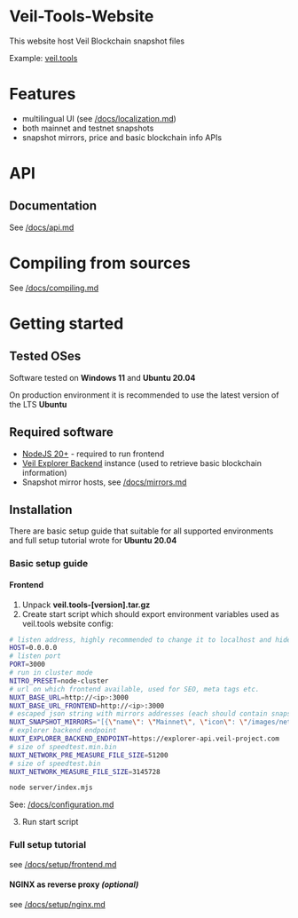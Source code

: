 # Veil-Tools-Website
This website host Veil Blockchain snapshot files

Example: [veil.tools](https://veil.tools)

# Features
- multilingual UI (see [/docs/localization.md](/docs/localization.md))
- both mainnet and testnet snapshots
- snapshot mirrors, price and basic blockchain info APIs

# API
## Documentation
See [/docs/api.md](/docs/api.md)

# Compiling from sources
See [/docs/compiling.md](/docs/compiling.md)

# Getting started
## Tested OSes
Software tested on **Windows 11** and **Ubuntu 20.04**

On production environment it is recommended to use the latest version of the LTS **Ubuntu**

## Required software
- [NodeJS 20+](https://nodejs.org/en/) - required to run frontend
- [Veil Explorer Backend](https://github.com/steel97/veil-explorer) instance (used to retrieve basic blockchain information)
- Snapshot mirror hosts, see [/docs/mirrors.md](/docs/mirrors.md)

## Installation
There are basic setup guide that suitable for all supported environments and full setup tutorial wrote for **Ubuntu 20.04**
### Basic setup guide
#### Frontend
1. Unpack **veil.tools-\[version\].tar.gz**
2. Create start script which should export environment variables used as veil.tools website config:
```bash
# listen address, highly recommended to change it to localhost and hide nuxt server behind nginx proxy for example
HOST=0.0.0.0
# listen port
PORT=3000
# run in cluster mode
NITRO_PRESET=node-cluster
# url on which frontend available, used for SEO, meta tags etc.
NUXT_BASE_URL=http://<ip>:3000
NUXT_BASE_URL_FRONTEND=http://<ip>:3000
# escaped json string with mirrors addresses (each should contain snapshot.json speedtest.min.bin and speedtest.bin, also sha256 hashes in txt and snapshots)
NUXT_SNAPSHOT_MIRRORS="[{\"name\": \"Mainnet\", \"icon\": \"/images/networks/mainnet.svg\", \"mirrors\": [{\"name\": \"NA1\", \"path\": \"https://mirror-na1.veil.tools/\"}, {\"name\": \"NA2\", \"path\": \"https://mirror-na2.veil.tools/\"},{\"name\": \"EU1\", \"path\": \"https://mirror-eu1.veil.tools/\"}, {\"name\": \"EU2\", \"path\": \"https://mirror-eu2.veil.tools/\"}]}, {\"name\": \"Testnet\", \"icon\": \"/images/networks/testnet.svg\", \"mirrors\": [{\"name\": \"NA1\", \"path\": \"https://mirror-na1.veil.tools/testnet/\"}, {\"name\": \"NA2\", \"path\": \"https://mirror-na2.veil.tools/testnet/\"},{\"name\": \"EU1\", \"path\": \"https://mirror-eu1.veil.tools/testnet/\"}, {\"name\": \"EU2\", \"path\": \"https://mirror-eu2.veil.tools/testnet/\"}]}]"
# explorer backend endpoint
NUXT_EXPLORER_BACKEND_ENDPOINT=https://explorer-api.veil-project.com
# size of speedtest.min.bin
NUXT_NETWORK_PRE_MEASURE_FILE_SIZE=51200
# size of speedtest.bin
NUXT_NETWORK_MEASURE_FILE_SIZE=3145728

node server/index.mjs
```
See: [/docs/configuration.md](/docs/configuration.md)

3. Run start script


### Full setup tutorial
see [/docs/setup/frontend.md](/docs/setup.md)
#### NGINX as reverse proxy *(optional)* 
see [/docs/setup/nginx.md](/docs/setup/nginx.md)
